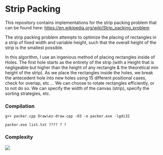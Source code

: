 # Strip Packing

This repository contains implementations for the strip packing problem that can be found here: https://en.wikipedia.org/wiki/Strip_packing_problem

The strip packing problem attempts to optimize the placing of rectangles in a strip of fixed width and variable height, such that the overall height of the strip is the smallest possible.

In this algorithm, I use an ingenious method of placing rectangles inside of Holes.
The first hole starts as the entirety of the strip (with a Height that is negligeable but higher than the height of any rectangle & the theoretical min height of the strip).
As we place the rectangles inside the holes, we break the antecedent hole into new holes using 15 different positional cases, check for overlap, etc ...
We can choose to rotate rectangles efficiently, or to not do so. We can specify the width of the canvas (strip), specify the sorting strategies, etc.

<h3>Compilation</h3>

```
g++ packer.cpp Draw\ez-draw.cpp -O3 -o packer.exe -lgdi32
```

```
packer.exe list.txt ???? ? ?
```
<h3>Complexity</h3>
<kbd><img src="https://drive.google.com/uc?id=1mji6LxmmXzAA6rv9C1sTSRNm7m6cAUd1"></kbd>

